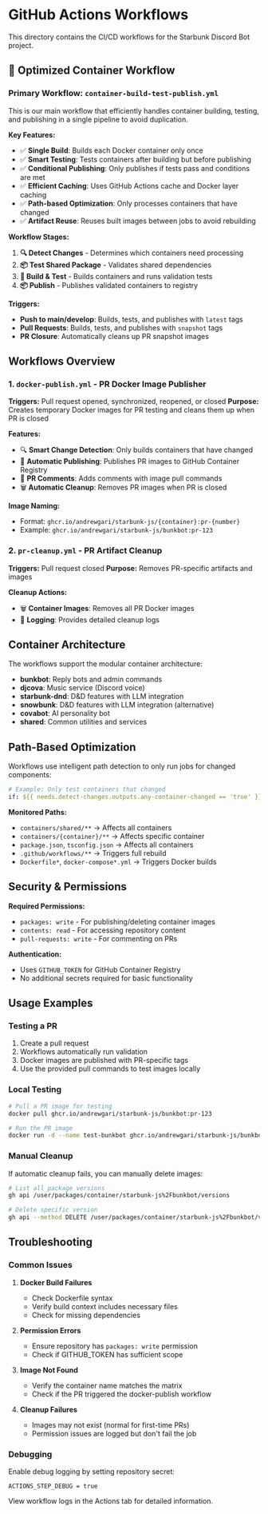 # GitHub Actions Workflows

This directory contains the CI/CD workflows for the Starbunk Discord Bot project.

## 🚀 **Optimized Container Workflow**

### **Primary Workflow: `container-build-test-publish.yml`**

This is our main workflow that efficiently handles container building, testing, and publishing in a single pipeline to avoid duplication.

**Key Features:**
- ✅ **Single Build**: Builds each Docker container only once
- ✅ **Smart Testing**: Tests containers after building but before publishing
- ✅ **Conditional Publishing**: Only publishes if tests pass and conditions are met
- ✅ **Efficient Caching**: Uses GitHub Actions cache and Docker layer caching
- ✅ **Path-based Optimization**: Only processes containers that have changed
- ✅ **Artifact Reuse**: Reuses built images between jobs to avoid rebuilding

**Workflow Stages:**
1. **🔍 Detect Changes** - Determines which containers need processing
2. **📦 Test Shared Package** - Validates shared dependencies
3. **🐳 Build & Test** - Builds containers and runs validation tests
4. **📦 Publish** - Publishes validated containers to registry

**Triggers:**
- **Push to main/develop**: Builds, tests, and publishes with `latest` tags
- **Pull Requests**: Builds, tests, and publishes with `snapshot` tags
- **PR Closure**: Automatically cleans up PR snapshot images

## Workflows Overview

### 1. `docker-publish.yml` - PR Docker Image Publisher
**Triggers:** Pull request opened, synchronized, reopened, or closed
**Purpose:** Creates temporary Docker images for PR testing and cleans them up when PR is closed

**Features:**
- 🔍 **Smart Change Detection**: Only builds containers that have changed
- 🚀 **Automatic Publishing**: Publishes PR images to GitHub Container Registry
- 💬 **PR Comments**: Adds comments with image pull commands
- 🗑️ **Automatic Cleanup**: Removes PR images when PR is closed

**Image Naming:**
- Format: `ghcr.io/andrewgari/starbunk-js/{container}:pr-{number}`
- Example: `ghcr.io/andrewgari/starbunk-js/bunkbot:pr-123`

### 2. `pr-cleanup.yml` - PR Artifact Cleanup
**Triggers:** Pull request closed
**Purpose:** Removes PR-specific artifacts and images

**Cleanup Actions:**
- 🗑️ **Container Images**: Removes all PR Docker images
- 📝 **Logging**: Provides detailed cleanup logs

## Container Architecture

The workflows support the modular container architecture:

- **bunkbot**: Reply bots and admin commands
- **djcova**: Music service (Discord voice)
- **starbunk-dnd**: D&D features with LLM integration
- **snowbunk**: D&D features with LLM integration (alternative)
- **covabot**: AI personality bot
- **shared**: Common utilities and services

## Path-Based Optimization

Workflows use intelligent path detection to only run jobs for changed components:

```yaml
# Example: Only test containers that changed
if: ${{ needs.detect-changes.outputs.any-container-changed == 'true' }}
```

**Monitored Paths:**
- `containers/shared/**` → Affects all containers
- `containers/{container}/**` → Affects specific container
- `package.json`, `tsconfig.json` → Affects all containers
- `.github/workflows/**` → Triggers full rebuild
- `Dockerfile*`, `docker-compose*.yml` → Triggers Docker builds

## Security & Permissions

**Required Permissions:**
- `packages: write` - For publishing/deleting container images
- `contents: read` - For accessing repository content
- `pull-requests: write` - For commenting on PRs

**Authentication:**
- Uses `GITHUB_TOKEN` for GitHub Container Registry
- No additional secrets required for basic functionality

## Usage Examples

### Testing a PR
1. Create a pull request
2. Workflows automatically run validation
3. Docker images are published with PR-specific tags
4. Use the provided pull commands to test images locally

### Local Testing
```bash
# Pull a PR image for testing
docker pull ghcr.io/andrewgari/starbunk-js/bunkbot:pr-123

# Run the PR image
docker run -d --name test-bunkbot ghcr.io/andrewgari/starbunk-js/bunkbot:pr-123
```

### Manual Cleanup
If automatic cleanup fails, you can manually delete images:
```bash
# List all package versions
gh api /user/packages/container/starbunk-js%2Fbunkbot/versions

# Delete specific version
gh api --method DELETE /user/packages/container/starbunk-js%2Fbunkbot/versions/{version_id}
```

## Troubleshooting

### Common Issues

1. **Docker Build Failures**
   - Check Dockerfile syntax
   - Verify build context includes necessary files
   - Check for missing dependencies

2. **Permission Errors**
   - Ensure repository has `packages: write` permission
   - Check if GITHUB_TOKEN has sufficient scope

3. **Image Not Found**
   - Verify the container name matches the matrix
   - Check if the PR triggered the docker-publish workflow

4. **Cleanup Failures**
   - Images may not exist (normal for first-time PRs)
   - Permission issues are logged but don't fail the job

### Debugging

Enable debug logging by setting repository secret:
```
ACTIONS_STEP_DEBUG = true
```

View workflow logs in the Actions tab for detailed information.
